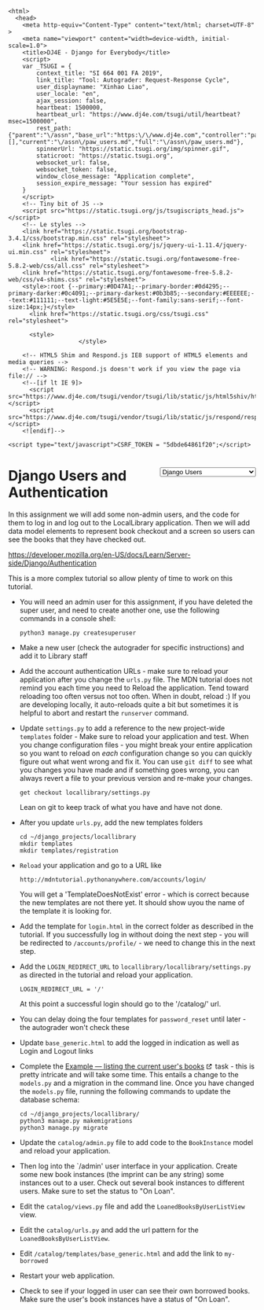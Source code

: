 <!DOCTYPE html>
    <html>
      <head>
        <meta http-equiv="Content-Type" content="text/html; charset=UTF-8" >
        <meta name="viewport" content="width=device-width, initial-scale=1.0">
        <title>DJ4E - Django for Everybody</title>
        <script>
        var _TSUGI = {
            context_title: "SI 664 001 FA 2019",
            link_title: "Tool: Autograder: Request-Response Cycle",
            user_displayname: "Xinhao Liao",
            user_locale: "en",
            ajax_session: false,
            heartbeat: 1500000,
            heartbeat_url: "https://www.dj4e.com/tsugi/util/heartbeat?msec=1500000",
            rest_path: {"parent":"\/assn","base_url":"https:\/\/www.dj4e.com","controller":"paw_users.md","extra":"","action":false,"parameters":[],"current":"\/assn\/paw_users.md","full":"\/assn\/paw_users.md"},
            spinnerUrl: "https://static.tsugi.org/img/spinner.gif",
            staticroot: "https://static.tsugi.org",
            websocket_url: false,
            websocket_token: false,
            window_close_message: "Application complete",
            session_expire_message: "Your session has expired"
        }
        </script>
        <!-- Tiny bit of JS -->
        <script src="https://static.tsugi.org/js/tsugiscripts_head.js"></script>
        <!-- Le styles -->
        <link href="https://static.tsugi.org/bootstrap-3.4.1/css/bootstrap.min.css" rel="stylesheet">
        <link href="https://static.tsugi.org/js/jquery-ui-1.11.4/jquery-ui.min.css" rel="stylesheet">
                <link href="https://static.tsugi.org/fontawesome-free-5.8.2-web/css/all.css" rel="stylesheet">
        <link href="https://static.tsugi.org/fontawesome-free-5.8.2-web/css/v4-shims.css" rel="stylesheet">
        <style>:root {--primary:#0D47A1;--primary-border:#0d4295;--primary-darker:#0c4091;--primary-darkest:#0b3b85;--secondary:#EEEEEE;--text:#111111;--text-light:#5E5E5E;--font-family:sans-serif;--font-size:14px;}</style>
          <link href="https://static.tsugi.org/css/tsugi.css" rel="stylesheet">

          <style>
                        </style>
<style>
a[target="_blank"]:after {
    font-family: 'Font Awesome 5 Free';
    font-weight: 600;
    content: " \f35d";
}
.goog-te-banner-frame.skiptranslate {
    display: none !important;
    }
body {
    top: 0px !important;
    }
</style>

        <!-- HTML5 Shim and Respond.js IE8 support of HTML5 elements and media queries -->
        <!-- WARNING: Respond.js doesn't work if you view the page via file:// -->
        <!--[if lt IE 9]>
          <script src="https://www.dj4e.com/tsugi/vendor/tsugi/lib/static/js/html5shiv/html5shiv.js"></script>
          <script src="https://www.dj4e.com/tsugi/vendor/tsugi/lib/static/js/respond/respond.min.js"></script>
        <![endif]-->

    <script type="text/javascript">CSRF_TOKEN = "5dbde64861f20";</script>
</head>
<body prefix="oer: http://oerschema.org">
<div id="body_container">
<script>
if (window!=window.top) {
    document.getElementById("body_container").className = "container-fluid";
} else {
    document.getElementById("body_container").className = "container";
}
</script>
<nav class="navbar navbar-inverse navbar-fixed-top" role="navigation" id="tsugi_main_nav_bar" style="display:none">  <div class="container-fluid">
    <div class="navbar-header">
      <button type="button" class="navbar-toggle" data-toggle="collapse" data-target=".navbar-collapse">
        <span class="sr-only">Toggle navigation</span>
        <span class="icon-bar"></span>
        <span class="icon-bar"></span>
        <span class="icon-bar"></span>
      </button>
      <a class="navbar-brand" href="https://www.dj4e.com">DJ4E</a>
    </div>
    <div class="navbar-collapse collapse">
      <ul class="nav navbar-nav navbar-main">
        <li><a href="https://www.dj4e.com/lessons" >Lessons</a></li>
        <li><a href="https://www.dj4e.com/assn" >Assignments</a></li>
      </ul>
      <ul class="nav navbar-nav navbar-right">
        <li><a href="http://www.dr-chuck.com" target="_blank" >Instructor</a></li>
        <li><a href="https://www.dj4e.com/tsugi/login.php" >Login</a></li>
      </ul>
    </div> <!--/.nav-collapse -->
  </div> <!--container -->
</nav>
<script>
if ( ! inIframe() ) {
  document.getElementById('tsugi_main_nav_bar').style.display = 'block';
  document.getElementsByTagName('body')[0].style.paddingTop = '5.93rem';
}
</script>
<div id="flashmessages"></div><style>
center {
    padding-bottom: 10px;
}
@media print {
    #chapters {
        display: none;
    }
}
a[target="_blank"]:after {
  content: url(data:image/png;base64,iVBORw0KGgoAAAANSUhEUgAAAAoAAAAKCAYAAACNMs+9AAAAQElEQVR42qXKwQkAIAxDUUdxtO6/RBQkQZvSi8I/pL4BoGw/XPkh4XigPmsUgh0626AjRsgxHTkUThsG2T/sIlzdTsp52kSS1wAAAABJRU5ErkJggg==);
  margin: 0 3px 0 5px;
}
</style>
</head>
<body prefix="oer: http://oerschema.org">
<div id="body_container">
<script>
if (window!=window.top) {
    document.getElementById("body_container").className = "container-fluid";
} else {
    document.getElementById("body_container").className = "container";
}
</script>
<script>
function onSelect() {
    console.log($('#chapters').val());
    window.location = $('#chapters').val();
}
</script>
<div style="float:right">
<select id="chapters" onchange="onSelect();">
  <option value="paw_install.md">Django and PythonAnywhere</option>
  <option value="paw_skeleton.md">Skeleton web site</option>
  <option value="paw_models.md">Django Models</option>
  <option value="paw_admin.md">Django Admin</option>
  <option value="dj4e_load.md">Batch Loading Data</option>
  <option value="paw_home.md">Django Home Page</option>
  <option value="paw_details.md">Django Detail Pages</option>
  <option value="paw_sessions.md">Django Sessions</option>
  <option value="paw_users.md" selected>Django Users</option>
  <option value="paw_forms.md">Django Forms</option>
  <option value="paw_github.md">Using GitHub</option>
  <option value="dj_install.md">Installing Django Locally</option>
  <option value="dj4e_hello.md">Hello World</option>
  <option value="dj4e_autos.md">Autos CRUD</option>
  <option value="dj4e_ads1.md">AdList Milestone #1</option>
  <option value="dj4e_ads2.md">AdList Milestone #2</option>
  <option value="dj4e_ads3.md">AdList Milestone #3</option>
  <option value="dj4e_ads4.md">AdList Milestone #4</option>
</select>
</div>
<h1>Django Users and Authentication</h1>
<p>In this assignment we will add some non-admin users, and the code for them to log in and log out to
the LocalLibrary application.   Then we will add data model elements to represent book checkout and a screen
so users can see the books that they have checked out.</p>
<p><a href="https://developer.mozilla.org/en-US/docs/Learn/Server-side/Django/Authentication">https://developer.mozilla.org/en-US/docs/Learn/Server-side/Django/Authentication</a></p>
<p>This is a more complex tutorial so allow plenty of time to work on this tutorial.</p>
<ul>
<li>
<p>You will need an admin user for this assignment, if you have deleted the super user, and need to
create another one, use the following commands in a console shell:</p>
<pre><code>python3 manage.py createsuperuser</code></pre>
</li>
<li>
<p>Make a new user (check the autograder for specific instructions) and add it to Library staff</p>
</li>
<li>
<p>Add the account authentication URLs - make sure to reload your application after you change
the <code>urls.py</code> file.  The MDN tutorial does not remind you each time you need to Reload the application.
Tend toward reloading too often versus not too often.  When in doubt, reload :)
If you are developing locally, it auto-reloads quite a bit but sometimes it is
helpful to abort and restart the <code>runserver</code> command.</p>
</li>
<li>
<p>Update <code>settings.py</code> to add a reference to the new project-wide <code>templates</code> folder - Make
sure to reload your application and test.  When you change configuration files - you might break your entire
application so you want to reload on <em>each</em> configuration change so you can quickly figure out what went
wrong and fix it.  You can use <code>git diff</code> to see what you changes  you have made and if something goes wrong,
you can always revert a file to your previous version and re-make your changes.</p>
<pre><code>get checkout locallibrary/settings.py</code></pre>
<p>Lean on git to keep track of what you have and have not done.</p>
</li>
<li>
<p>After you update <code>urls.py</code>, add the new templates folders</p>
<pre><code>cd ~/django_projects/locallibrary
mkdir templates
mkdir templates/registration</code></pre>
</li>
<li>
<p><code>Reload</code> your application and go to a URL like</p>
<pre><code>http://mdntutorial.pythonanywhere.com/accounts/login/</code></pre>
<p>You will get a 'TemplateDoesNotExist' error - which is correct because the new templates are not there yet.
It should show uyou the name of the template it is looking for.</p>
</li>
<li>
<p>Add the template for <code>login.html</code> in the correct folder as described in the tutorial.  If you successfully
log in without doing the next step - you will be redirected to <code>/accounts/profile/</code> - we need to
change this in the next step.</p>
</li>
<li>
<p>Add the <code>LOGIN_REDIRECT_URL</code> to <code>locallibrary/locallibrary/settings.py</code> as directed in the tutorial and
reload your application.</p>
<pre><code>LOGIN_REDIRECT_URL = '/'</code></pre>
<p>At this point a successful login should go to the '/catalog/' url.</p>
</li>
<li>
<p>You can delay doing the four templates for <code>password_reset</code> until later - the autograder won't check these</p>
</li>
<li>
<p>Update <code>base_generic.html</code> to add the logged in indication as well as Login and Logout links</p>
</li>
<li>
<p>Complete the <a href="https://developer.mozilla.org/en-US/docs/Learn/Server-side/Django/Authentication#Example_%E2%80%94_listing_the_current_user's_books" target="_blank">Example — listing the current user's books</a>
task - this is pretty intricate and will take some time.  This entails a change to the <code>models.py</code> and
a migration in the command line.  Once you have changed the <code>models.py</code> file, running the following commands
to update the database schema:</p>
<pre><code>cd ~/django_projects/locallibrary/
python3 manage.py makemigrations
python3 manage.py migrate</code></pre>
</li>
<li>
<p>Update the <code>catalog/admin.py</code> file to add code to the <code>BookInstance</code> model and reload your application.</p>
</li>
<li>
<p>Then log into the `/admin' user interface in your application.  Create some new book instances
(the imprint can be any string) some instances out to a user.  Check out several book instances to different users.
Make sure
to set the status to &quot;On Loan&quot;.</p>
</li>
<li>
<p>Edit the <code>catalog/views.py</code> file and add the <code>LoanedBooksByUserListView</code> view.</p>
</li>
<li>
<p>Edit the <code>catalog/urls.py</code> and add the url pattern for the <code>LoanedBooksByUserListView</code>.</p>
</li>
<li>
<p>Edit <code>/catalog/templates/base_generic.html</code> and add the link to <code>my-borrowed</code></p>
</li>
<li>
<p>Restart your web application.</p>
</li>
<li>Check to see if your logged in user can see their own borrowed books.   Make sure the user's book
instances have a status of &quot;On Loan&quot;.</li>
</ul><script src="https://static.tsugi.org/js/jquery-1.11.3.js"></script>
<script src="https://static.tsugi.org/bootstrap-3.4.1/js/bootstrap.min.js"></script>
<script src="https://static.tsugi.org/js/jquery-ui-1.11.4/jquery-ui.min.js"></script>
<script src="https://static.tsugi.org/js/jquery.timeago-1.6.3.js"></script>
<script src="https://static.tsugi.org/js/handlebars-v4.0.2.js"></script>
<script src="https://static.tsugi.org/tmpljs-3.8.0/tmpl.min.js"></script>
<script src="https://static.tsugi.org/js/tsugiscripts.js"></script>
<script type="text/javascript">
    HEARTBEAT_TIMEOUT = setTimeout(doHeartBeat, _TSUGI.heartbeat);
    tsugiEmbedMenu();
</script>
<div id="google_translate_element" style="position: fixed; right: 1em; bottom: 0.25em;"></div><script type="text/javascript">
function googleTranslateElementInit() {
  new google.translate.TranslateElement({pageLanguage: "en", layout: google.translate.TranslateElement.InlineLayout.SIMPLE
    }, "google_translate_element");
}
</script><script type="text/javascript" src="//translate.google.com/translate_a/element.js?cb=googleTranslateElementInit"></script>
<script>
// PHP VERSION 7.0 and 7.1 HACK
// https://stackoverflow.com/questions/44980654/how-can-i-make-trans-sid-cookie-less-sessions-work-in-php-7-1
$('a').each(function (x) {
    var href = $(this).attr('href');
    if ( ! href ) return;
    if ( ! href.startsWith('#') ) return;
    var pos = href.indexOf('/?');
    if ( pos < 1 ) return;
    console.dir('Patching broken # href='+href);
    href = href.substring(0,pos);
    $(this).attr('href', href);
});

</script>
<script>
// https://stackoverflow.com/questions/7901679/jquery-add-target-blank-for-outgoing-link
$(window).load(function() {
    $('a[href^="http"]').attr('target', function() {
      if(this.host == location.host) return '_self'
      else return '_blank'
    });
});
</script>

</div></body>
</html>
